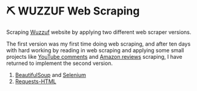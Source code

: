 # :pick: WUZZUF Web Scraping 
Scraping [Wuzzuf](https://wuzzuf.net/jobs/egypt) website by applying two different web scraper versions. 


The first version was my first time doing web scraping, and after ten days with hard working by reading in web scraping and applying some small projects like [YouTube comments](https://github.com/MoamenAlaa0/YouTube_Comments_WebScraping) and [Amazon reviews](https://github.com/MoamenAlaa0/Amazon_WebScraping) scraping, 
I have returned to implement the second version.
1. [BeautifulSoup](https://www.crummy.com/software/BeautifulSoup/bs4/doc/) and [Selenium](https://selenium-python.readthedocs.io/getting-started.html)
2. [Requests-HTML](https://requests.readthedocs.io/projects/requests-html/en/latest/)


